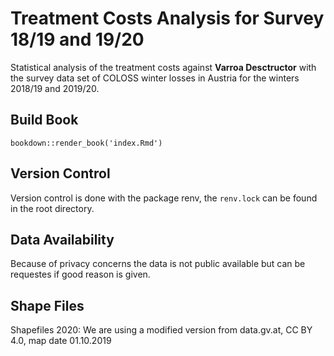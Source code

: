 # Treatment Costs Analysis for Survey 18/19 and 19/20

Statistical analysis of the treatment costs against **Varroa Desctructor** with the survey data set of COLOSS winter losses in Austria for the winters 2018/19 and 2019/20.

## Build Book

`bookdown::render_book('index.Rmd')`

## Version Control

Version control is done with the package renv, the `renv.lock` can be found in the root directory. 

## Data Availability

Because of privacy concerns the data is not public available but can be requestes if good reason is given.

## Shape Files

Shapefiles 2020: We are using a modified version from data.gv.at, CC BY 4.0, map date 01.10.2019